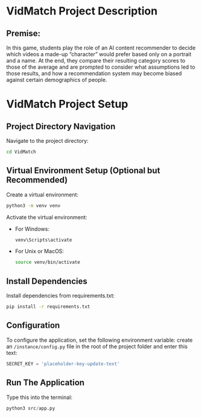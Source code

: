 # VidMatch Project Description
## Premise:
In this game, students play the role of
an AI content recommender to decide
which videos a made-up “character”
would prefer based only on a portrait
and a name. At the end, they compare
their resulting category scores to those
of the average and are prompted to
consider what assumptions led to those
results, and how a recommendation system may become biased
against certain demographics of people.

# VidMatch Project Setup

## Project Directory Navigation
Navigate to the project directory:
```bash
cd VidMatch
```

## Virtual Environment Setup (Optional but Recommended)
Create a virtual environment:
```bash
python3 -m venv venv
```

Activate the virtual environment:
- For Windows:
  ```bash
  venv\Scripts\activate
  ```
- For Unix or MacOS:
  ```bash
  source venv/bin/activate
  ```

## Install Dependencies
Install dependencies from requirements.txt:
```bash
pip install -r requirements.txt
```

## Configuration
To configure the application, set the following environment variable:
create an `/instance/config.py` file in the root of the project folder and enter this text:
```python
SECRET_KEY = 'placeholder-key-update-text'
```

## Run The Application
Type this into the terminal:

```python
python3 src/app.py
```



